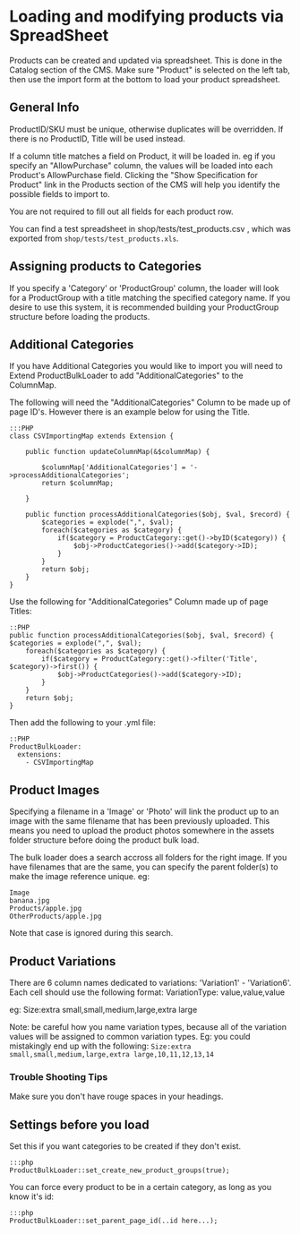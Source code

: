# Loading and modifying products via SpreadSheet

Products can be created and updated via spreadsheet. This is done in the Catalog section of the CMS. Make sure "Product" is selected on the left tab, then use the import form at the bottom to load your product spreadsheet.

## General Info

ProductID/SKU must be unique, otherwise duplicates will be overridden. If there is no ProductID, Title will be used instead.

If a column title matches a field on Product, it will be loaded in. eg if you specify an "AllowPurchase" column, the values will be loaded into each Product's AllowPurchase field.
Clicking the "Show Specification for Product" link in the Products section of the CMS will help you identify the possible fields to import to.

You are not required to fill out all fields for each product row.

You can find a test spreadsheet in shop/tests/test_products.csv , which was exported from `shop/tests/test_products.xls`.

## Assigning products to Categories

If you specify a 'Category' or 'ProductGroup' column, the loader will look for a ProductGroup with a title matching the specified category name. If you desire to use this system, it is recommended building your ProductGroup structure before loading the products.

## Additional Categories

If you have Additional Categories you would like to import you will need to Extend ProductBulkLoader to add "AdditionalCategories" to the ColumnMap.

The following will need the "AdditionalCategories" Column to be made up of page ID's. However there is an example below for using the Title.

    :::PHP
    class CSVImportingMap extends Extension {

        public function updateColumnMap(&$columnMap) {

            $columnMap['AdditionalCategories'] = '->processAdditionalCategories';
            return $columnMap;

        }

        public function processAdditionalCategories($obj, $val, $record) { 
            $categories = explode(",", $val); 
            foreach($categories as $category) { 
                if($category = ProductCategory::get()->byID($category)) {
                    $obj->ProductCategories()->add($category->ID); 
                } 
            } 
            return $obj; 
        }
    }
    
Use the following for "AdditionalCategories" Column made up of page Titles:

    ::PHP
    public function processAdditionalCategories($obj, $val, $record) { 
    $categories = explode(",", $val); 
        foreach($categories as $category) { 
            if($category = ProductCategory::get()->filter('Title', $category)->first()) {
                $obj->ProductCategories()->add($category->ID); 
            } 
        } 
        return $obj; 
    }

Then add the following to your .yml file:

    ::PHP
    ProductBulkLoader:
      extensions:
        - CSVImportingMap

## Product Images

Specifying a filename in a 'Image' or 'Photo' will link the product up to an image with the same filename that has been previously uploaded. This means you need to upload the product photos somewhere in the assets folder structure before doing the product bulk load.

The bulk loader does a search accross all folders for the right image. If you have filenames that are the same, you can specify the parent folder(s) to make the image reference unique. eg:

	Image
	banana.jpg
	Products/apple.jpg
	OtherProducts/apple.jpg

Note that case is ignored during this search.

## Product Variations

There are 6 column names dedicated to variations: 'Variation1' - 'Variation6'. Each cell should use the following format: VariationType: value,value,value

eg: Size:extra small,small,medium,large,extra large

Note: be careful how you name variation types, because all of the variation values will be assigned to common variation types. Eg: you could mistakingly end up with the following: `Size:extra small,small,medium,large,extra large,10,11,12,13,14`

### Trouble Shooting Tips

Make sure you don't have rouge spaces in your headings.

## Settings before you load

Set this if you want categories to be created if they don't exist.

	:::php
	ProductBulkLoader::set_create_new_product_groups(true);

You can force every product to be in a certain category, as long as you know it's id:

	:::php
	ProductBulkLoader::set_parent_page_id(..id here...);

